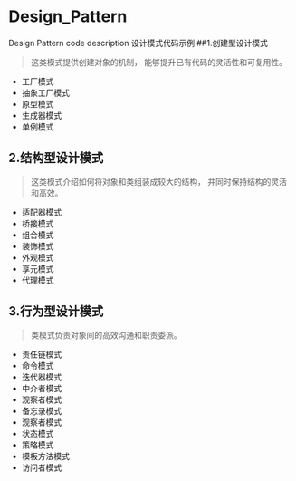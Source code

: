 # Design_Pattern
Design Pattern code description 设计模式代码示例
##1.创建型设计模式
> 这类模式提供创建对象的机制， 能够提升已有代码的灵活性和可复用性。
- 工厂模式
- 抽象工厂模式
- 原型模式
- 生成器模式
- 单例模式
## 2.结构型设计模式
> 这类模式介绍如何将对象和类组装成较大的结构， 并同时保持结构的灵活和高效。
- 适配器模式
- 桥接模式
- 组合模式
- 装饰模式
- 外观模式
- 享元模式
- 代理模式
## 3.行为型设计模式
> 类模式负责对象间的高效沟通和职责委派。
- 责任链模式
- 命令模式
- 迭代器模式
- 中介者模式
- 观察者模式
- 备忘录模式
- 观察者模式
- 状态模式
- 策略模式
- 模板方法模式
- 访问者模式
 
